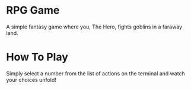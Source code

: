# RPG Game
A simple fantasy game where you, The Hero, fights goblins in a faraway land.

# How To Play
Simply select a number from the list of actions on the terminal and watch your choices unfold!
